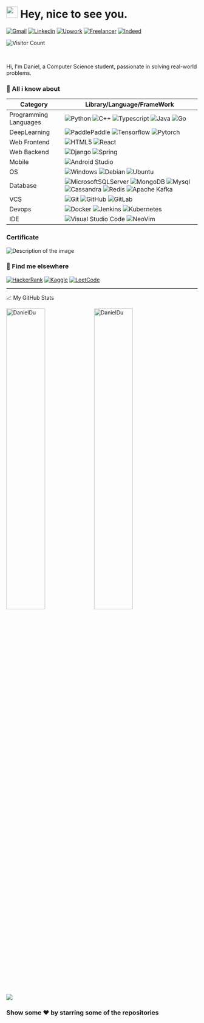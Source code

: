 <h1><img src="https://emojis.slackmojis.com/emojis/images/1531849430/4246/blob-sunglasses.gif?1531849430" width="30"/> Hey, nice to see you.</h1>

[![Gmail](https://img.shields.io/badge/Gmail-D14836?style=for-the-badge&logo=gmail&logoColor=white)](mailto:danghoangnhan.1@gmail.com)
[![Linkedin](https://img.shields.io/badge/LinkedIn-blue?logo=linkedin&logoColor=white&style=for-the-badge&url=https://linkedin.com/in/daniel-du-4734081b8)](https://www.linkedin.com/in/daniel-du-4734081b8)
[![Upwork](https://img.shields.io/badge/UpWork-6FDA44?style=for-the-badge&logo=Upwork&logoColor=white)](https://www.upwork.com/freelancers/~0137e97e7cd8dca842?mp_source=share)
[![Freelancer](https://img.shields.io/badge/Freelancer-29B2FE?style=for-the-badge&logo=Freelancer&logoColor=white)](https://www.freelancer.com/u/callmedanieldu)
[![Indeed](https://img.shields.io/badge/indeed-003A9B?style=for-the-badge&logo=indeed&logoColor=white)](https://profile.indeed.com/p/danield-cz0scmb)

![Visitor Count](https://profile-counter.glitch.me/{danghoangnhan}/count.svg)


<br>

Hi, I'm Daniel, a Computer Science student, passionate in solving real-world problems.

### 📢 All i know about

| Category              | Library/Language/FrameWork                          |
|-----------------------|----------------------------------------------|
| Programming Languages | ![Python](https://img.shields.io/badge/-Python-9dd3f5.svg?style=flat&logo=Python) ![C++](https://img.shields.io/badge/C%2B%2B-00599C?style=flat&logo=c%2B%2B&logoColor=white)  ![Typescript](https://img.shields.io/badge/TypeScript-007ACC?style=flat&logo=typescript&logoColor=white) ![Java](https://img.shields.io/badge/Java-ED8B00?style=flat&logo=java&logoColor=white) ![Go](https://img.shields.io/badge/Go-00ADD8?style=flat&logo=go&logoColor=white) |
| DeepLearning          | ![PaddlePaddle](https://img.shields.io/badge/-paddlepaddle-2733df.svg?style=flat&logo=paddlepaddle&logoColor=2733df&color=ffffff) ![Tensorflow ](https://img.shields.io/badge/-Tensorflow-a8502f.svg?style=flat&logo=Tensorflow) ![Pytorch](https://img.shields.io/badge/-Pytorch-a8502f.svg?style=flat&logo=Pytorch)   |
| Web Frontend          | ![HTML5](https://img.shields.io/badge/-HTML5-55a2e0.svg?style=flat&logo=html5) ![React](https://img.shields.io/badge/React-20232A?style=flat&logo=react&logoColor=61DAFB)   |
| Web Backend           | ![Django](https://img.shields.io/badge/Django-092E20?style=flat&logo=django&logoColor=white) ![Spring](https://img.shields.io/badge/Spring-6DB33F?style=flat&logo=spring&logoColor=white)  |
| Mobile                | ![Android Studio](https://img.shields.io/badge/Android_Studio-3DDC84?style=flat&logo=android-studio&logoColor=white)       |
| OS                    | ![Windows](https://img.shields.io/badge/-Windows-000000.svg?style=flat&logo=Windows&logoColor=F0F0F0) ![Debian](https://img.shields.io/badge/Debian-A81D33?style=flat&logo=debian&logoColor=white) ![Ubuntu](https://img.shields.io/badge/Ubuntu-E95420?style=flat&logo=ubuntu&logoColor=white)  |
| Database              | ![MicrosoftSQLServer](https://img.shields.io/badge/Microsoft%20SQL%20Sever-CC2927?style=flat&logo=microsoft%20sql%20server&logoColor=white) ![MongoDB](https://img.shields.io/badge/-MongoDB-2da888.svg?style=flat-square&logo=mongodb) ![Mysql](https://img.shields.io/badge/MySQL-00000F?style=flat&logo=mysql&logoColor=white) ![Cassandra](https://img.shields.io/badge/Cassandra-1287B1?style=flat&logo=apache%20cassandra&logoColor=white) ![Redis](https://img.shields.io/badge/redis-%23DD0031.svg?&style=flat&logo=redis&logoColor=white) ![Apache Kafka](https://img.shields.io/badge/Apache%20Kafka-000?style=flat&logo=apachekafka)   |
| VCS                   | ![Git](https://img.shields.io/badge/-Git-black.svg?style=flat&logo=git) ![GitHub](https://img.shields.io/badge/-GitHub-181717.svg?style=flat&logo=github) ![GitLab](https://img.shields.io/badge/GitLab-330F63?style=flat&logo=gitlab&logoColor=white)                     |
| Devops                | ![Docker](https://img.shields.io/badge/docker-%230db7ed.svg?style=flat&logo=docker&logoColor=white) ![Jenkins](https://img.shields.io/badge/jenkins-%232C5263.svg?style=flat&logo=jenkins&logoColor=white) ![Kubernetes](https://img.shields.io/badge/kubernetes-%23326ce5.svg?style=flat&logo=kubernetes&logoColor=white)                  |
| IDE                   | ![Visual Studio Code](https://img.shields.io/badge/Visual_Studio_Code-0078D4?style=flat&logo=visual%20studio%20code&logoColor=white) ![NeoVim](https://img.shields.io/badge/VIM-%2311AB00.svg?&style=flat&logo=vim&logoColor=white)                   |

### Certificate
  ![Description of the image](https://api.accredible.com/v1/frontend/credential_website_embed_image/certificate/84196603)
  
### 📢 Find me elsewhere

[![HackerRank](https://img.shields.io/badge/-Hackerrank-2EC866?style=for-the-badge&logo=HackerRank&logoColor=white)](https://www.hackerrank.com/danghoangnhan_1?hr_r=1)
[![Kaggle](https://img.shields.io/badge/Kaggle-20BEFF?style=for-the-badge&logo=Kaggle&logoColor=white)](https://www.kaggle.com/nghongnhn)
[![LeetCode](https://img.shields.io/badge/-LeetCode-FFA116?style=for-the-badge&logo=LeetCode&logoColor=black)](https://leetcode.com/danghoangnhan)


<hr>

<summary>📈 My GitHub Stats</summary>
<p float="left">
  <img src="https://github-readme-stats.vercel.app/api?username=danghoangnhan&show_icons=true&theme=gotham" alt="DanielDu"  width="45%"/>
  <img src="https://github-readme-stats.vercel.app/api/top-langs/?username=danghoangnhan&layout=compact" alt="DanielDu"  width="45%"/>
</p>

</br>

![](https://open.spotify.com/track/5OGzWbdJVqlHGIVqqZyoPX?si=C50KiMltTCuv2BhENn6n3g)

### Show some ❤️ by starring some of the repositories

</div>
